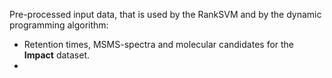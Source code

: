 Pre-processed input data, that is used by the RankSVM and by the dynamic programming
algorithm:
- Retention times, MSMS-spectra and molecular candidates for the __Impact__ dataset.
- 